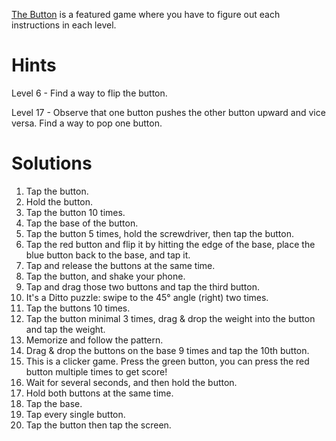[The Button](https://fancade.page.link/JmpY) is a featured game where you have to figure out each instructions in each level.

# Hints

Level 6 - Find a way to flip the button.

Level 17 - Observe that one button pushes the other button upward and vice versa. Find a way to pop one button.

# Solutions

1. Tap the button.
2. Hold the button.
3. Tap the button 10 times.
4. Tap the base of the button.
5. Tap the button 5 times, hold the screwdriver, then tap the button.
6. Tap the red button and flip it by hitting the edge of the base, place the blue button back to the base, and tap it.
7. Tap and release the buttons at the same time.
8. Tap the button, and shake your phone.
9. Tap and drag those two buttons and tap the third button.
10. It's a Ditto puzzle: swipe to the 45° angle (right) two times.
11. Tap the buttons 10 times.
12. Tap the button minimal 3 times, drag & drop the weight into the button and tap the weight.
13. Memorize and follow the pattern.
14. Drag & drop the buttons on the base 9 times and tap the 10th button.
15. This is a clicker game. Press the green button, you can press the red button multiple times to get score!
16. Wait for several seconds, and then hold the button.
17. Hold both buttons at the same time.
18. Tap the base.
19. Tap every single button.
20. Tap the button then tap the screen.